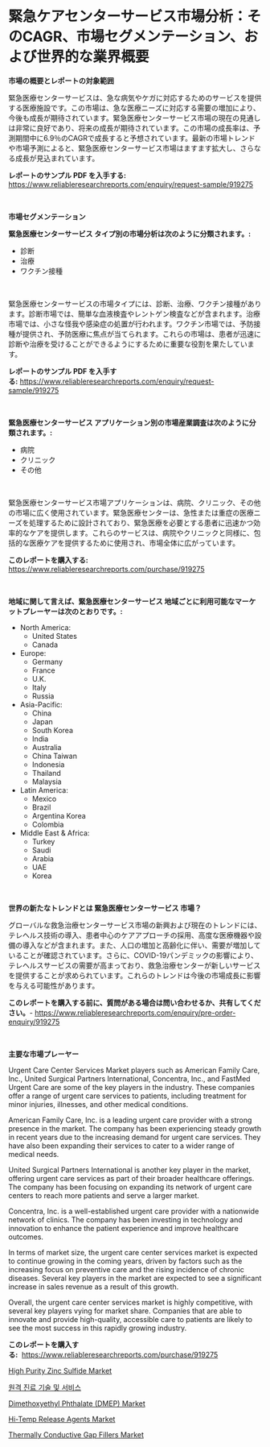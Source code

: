 <p><h1>緊急ケアセンターサービス市場分析：そのCAGR、市場セグメンテーション、および世界的な業界概要</h1></p><p><strong>市場の概要とレポートの対象範囲</strong></p>
<p><p>緊急医療センターサービスは、急な病気やケガに対応するためのサービスを提供する医療施設です。この市場は、急な医療ニーズに対応する需要の増加により、今後も成長が期待されています。緊急医療センターサービス市場の現在の見通しは非常に良好であり、将来の成長が期待されています。この市場の成長率は、予測期間中に6.9％のCAGRで成長すると予想されています。最新の市場トレンドや市場予測によると、緊急医療センターサービス市場はますます拡大し、さらなる成長が見込まれています。</p></p>
<p><strong>レポートのサンプル PDF を入手する:</strong> <a href="https://www.reliableresearchreports.com/enquiry/request-sample/919275">https://www.reliableresearchreports.com/enquiry/request-sample/919275</a></p>
<p>&nbsp;</p>
<p><strong>市場セグメンテーション</strong></p>
<p><strong>緊急医療センターサービス タイプ別の市場分析は次のように分類されます。:</strong></p>
<p><ul><li>診断</li><li>治療</li><li>ワクチン接種</li></ul></p>
<p>&nbsp;</p>
<p><p>緊急医療センターサービスの市場タイプには、診断、治療、ワクチン接種があります。診断市場では、簡単な血液検査やレントゲン検査などが含まれます。治療市場では、小さな怪我や感染症の処置が行われます。ワクチン市場では、予防接種が提供され、予防医療に焦点が当てられます。これらの市場は、患者が迅速に診断や治療を受けることができるようにするために重要な役割を果たしています。</p></p>
<p><strong>レポートのサンプル PDF を入手する:</strong>&nbsp;<a href="https://www.reliableresearchreports.com/enquiry/request-sample/919275">https://www.reliableresearchreports.com/enquiry/request-sample/919275</a></p>
<p>&nbsp;</p>
<p><strong> 緊急医療センターサービス アプリケーション別の市場産業調査は次のように分類されます。:</strong></p>
<p><ul><li>病院</li><li>クリニック</li><li>その他</li></ul></p>
<p>&nbsp;</p>
<p><p>緊急医療センターサービス市場アプリケーションは、病院、クリニック、その他の市場に広く使用されています。緊急医療センターは、急性または重症の医療ニーズを処理するために設計されており、緊急医療を必要とする患者に迅速かつ効率的なケアを提供します。これらのサービスは、病院やクリニックと同様に、包括的な医療ケアを提供するために使用され、市場全体に広がっています。</p></p>
<p><strong>このレポートを購入する:</strong>&nbsp; <a href="https://www.reliableresearchreports.com/purchase/919275">https://www.reliableresearchreports.com/purchase/919275</a></p>
<p>&nbsp;</p>
<p><strong>地域に関して言えば、緊急医療センターサービス 地域ごとに利用可能なマーケットプレーヤーは次のとおりです。:</strong></p>
<p><ul>
    <li>
        North America:
        <ul>
            <li>United States</li>
            <li>Canada</li>
        </ul>
    </li>
    <li>
        Europe:
        <ul>
            <li>Germany</li>
            <li>France</li>
            <li>U.K.</li>
            <li>Italy</li>
            <li>Russia</li>
        </ul>
    </li>
    <li>
        Asia-Pacific:
        <ul>
            <li>China</li>
            <li>Japan</li>
            <li>South Korea</li>
            <li>India</li>
            <li>Australia</li>
            <li>China Taiwan</li>
            <li>Indonesia</li>
            <li>Thailand</li>
            <li>Malaysia</li>
        </ul>
    </li>
    <li>
        Latin America:
        <ul>
            <li>Mexico</li>
            <li>Brazil</li>
            <li>Argentina Korea</li>
            <li>Colombia</li>
        </ul>
    </li>
    <li>
        Middle East & Africa:
        <ul>
            <li>Turkey</li>
            <li>Saudi</li>
            <li>Arabia</li>
            <li>UAE</li>
            <li>Korea</li>
        </ul>
    </li>
    </ul></p>
<p>&nbsp;</p>
<p><strong>世界の新たなトレンドとは 緊急医療センターサービス 市場？</strong></p>
<p><p>グローバルな救急治療センターサービス市場の新興および現在のトレンドには、テレヘルス技術の導入、患者中心のケアアプローチの採用、高度な医療機器や設備の導入などが含まれます。また、人口の増加と高齢化に伴い、需要が増加していることが確認されています。さらに、COVID-19パンデミックの影響により、テレヘルスサービスの需要が高まっており、救急治療センターが新しいサービスを提供することが求められています。これらのトレンドは今後の市場成長に影響を与える可能性があります。</p></p>
<p><strong>このレポートを購入する前に、質問がある場合は問い合わせるか、共有してください。</strong>- <a href="https://www.reliableresearchreports.com/enquiry/pre-order-enquiry/919275">https://www.reliableresearchreports.com/enquiry/pre-order-enquiry/919275</a></p>
<p>&nbsp;</p>
<p><strong>主要な市場プレーヤー</strong></p>
<p><p>Urgent Care Center Services Market players such as American Family Care, Inc., United Surgical Partners International, Concentra, Inc., and FastMed Urgent Care are some of the key players in the industry. These companies offer a range of urgent care services to patients, including treatment for minor injuries, illnesses, and other medical conditions.</p><p>American Family Care, Inc. is a leading urgent care provider with a strong presence in the market. The company has been experiencing steady growth in recent years due to the increasing demand for urgent care services. They have also been expanding their services to cater to a wider range of medical needs.</p><p>United Surgical Partners International is another key player in the market, offering urgent care services as part of their broader healthcare offerings. The company has been focusing on expanding its network of urgent care centers to reach more patients and serve a larger market.</p><p>Concentra, Inc. is a well-established urgent care provider with a nationwide network of clinics. The company has been investing in technology and innovation to enhance the patient experience and improve healthcare outcomes.</p><p>In terms of market size, the urgent care center services market is expected to continue growing in the coming years, driven by factors such as the increasing focus on preventive care and the rising incidence of chronic diseases. Several key players in the market are expected to see a significant increase in sales revenue as a result of this growth.</p><p>Overall, the urgent care center services market is highly competitive, with several key players vying for market share. Companies that are able to innovate and provide high-quality, accessible care to patients are likely to see the most success in this rapidly growing industry.</p></p>
<p><strong>このレポートを購入する:</strong>&nbsp;&nbsp;<a href="https://www.reliableresearchreports.com/purchase/919275">https://www.reliableresearchreports.com/purchase/919275</a></p>
<p><p><a href="https://issuu.com/reportprime-2/docs/high-purity-zinc-sulfide-market-size-2030.pptx">High Purity Zinc Sulfide Market</a></p><p><a href="https://github.com/laholand/Market-Research-Report-List-2/blob/main/1848938182819.md">원격 진료 기술 및 서비스</a></p><p><a href="https://github.com/suaretopek9/Market-Research-Report-List-1/blob/main/dimethoxyethyl-phthalate-dmep-market.md">Dimethoxyethyl Phthalate (DMEP) Market</a></p><p><a href="https://github.com/mharielmesa/Market-Research-Report-List-2/blob/main/hi-temp-release-agents-market.md">Hi-Temp Release Agents Market</a></p><p><a href="https://issuu.com/reportprime-2/docs/thermally-conductive-gap-fillers-market-size-2030.">Thermally Conductive Gap Fillers Market</a></p></p>